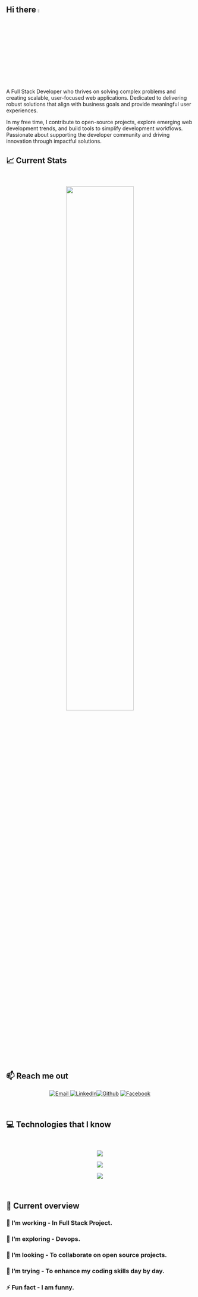 ## Hi there <a href="https://www.gautamkrishnar.com/"><img src="https://media.giphy.com/media/hvRJCLFzcasrR4ia7z/giphy.gif" width="5%"></a>
A Full Stack Developer who thrives on solving complex problems and creating scalable, user-focused web applications. Dedicated to delivering robust solutions that align with business goals and provide meaningful user experiences.

In my free time, I contribute to open-source projects, explore emerging web development trends, and build tools to simplify development workflows. Passionate about supporting the developer community and driving innovation through impactful solutions.


## :chart_with_upwards_trend: Current Stats


<br />
<p align="center">
  <img width="60%" src="https://github-readme-streak-stats.herokuapp.com?user=mahinalam&theme=react&hide_border=true&background=0D1117&stroke=0D1117&fire=FF1CF7&sideLabels=00F0FF&currStreakNum=FF1CF7&ring=FF1CF7&currStreakLabel=FF1CF7&sideNums=00F0FF" />
</p>


## :mailbox: Reach me out
<p align="center">
<a href="mailto:mahinalam351@gmail.com" target="_blank">
  <img alt="Email" src="https://img.shields.io/badge/Email-%230D1117.svg?&style=for-the-badge&logo=minutemailer&logoColor=white" />
</a>
  <a href="https://www.linkedin.com/in/mahin-alam-ab027b343" target="_blank"><img alt="LinkedIn" src="https://img.shields.io/badge/linkedin-%230077B5.svg?&style=for-the-badge&logo=linkedin&logoColor=white" /></a><a href="https://github.com/mahinalam" target="_blank"><img alt="Github" src="https://img.shields.io/badge/GitHub-%2312100E.svg?&style=for-the-badge&logo=Github&logoColor=white" /></a> <a href="https://www.facebook.com/mahinalam.mahinalam.3" target="_blank">
  <img alt="Facebook" src="https://img.shields.io/badge/Facebook-%231877F2.svg?&style=for-the-badge&logo=facebook&logoColor=white" />
</a></a>
</p>

<br />


## :computer: Technologies that I know

<br>
<p align="center">
  <a href="https://skillicons.dev">
    <img src="https://skillicons.dev/icons?i=html,css,javascript,react,mongodb,typescript,postgres" />
  </a>
</p>
<p align="center">
  <a href="https://skillicons.dev">
    <img src="https://skillicons.dev/icons?i=bootstrap,firebase,tailwind,vscode,prisma,nextjs" />
  </a>
</p>
<p align="center">
  <a href="https://skillicons.dev">
    <img src="https://skillicons.dev/icons?i=nodejs,express,redux,vercel" />
  </a>
</p>
<br/>


## :eyes: Current overview

### 🔭 I’m working - In Full Stack Project. 
### 🌱 I’m exploring - Devops. 
### 👯 I’m looking - To collaborate on open source projects. 
### 🤔 I’m trying - To enhance my coding skills day by day. 
### ⚡ Fun fact - I am funny.
<br />
